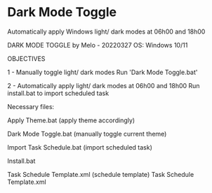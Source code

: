 # Dark Mode Toggle
Automatically apply Windows light/ dark modes at 06h00 and 18h00

DARK MODE TOGGLE
by Melo - 20220327
OS: Windows 10/11

OBJECTIVES

1 - Manually toggle light/ dark modes
Run 'Dark Mode Toggle.bat'


2 - Automatically apply light/ dark modes at 06h00 and 18h00
Run install.bat to import scheduled task



Necessary files:

Apply Theme.bat (apply theme accordingly)

Dark Mode Toggle.bat (manually toggle current theme)

Import Task Schedule.bat (import scheduled task)

Install.bat

Task Schedule Template.xml (schedule template) Task Schedule Template.xml
